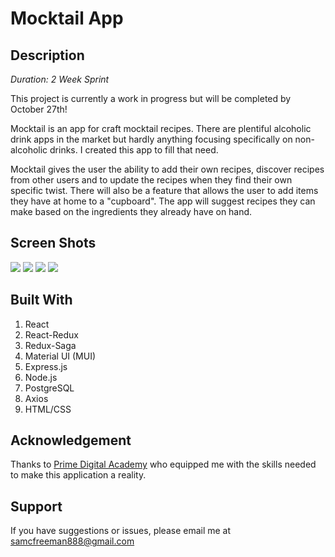 # Mocktail App

## Description

_Duration: 2 Week Sprint_

This project is currently a work in progress but will be completed by October 27th!

Mocktail is an app for craft mocktail recipes.  There are plentiful alcoholic drink apps in the market but hardly anything focusing specifically on non-alcoholic drinks.  I created this app to fill that need.

Mocktail gives the user the ability to add their own recipes, discover recipes from other users and to update the recipes when they find their own specific twist.  There will also be a feature that allows the user to add items they have at home to a "cupboard".  The app will suggest recipes they can make based on the ingredients they already have on hand.



## Screen Shots

<img src="./public/images/HomeMocktail.jpg"/>
<img src="./public/images/DrinkDetails.jpg"/>
<img src=".public/images/ExplorePage.jpg"/>
<img src=".public/images/AddDrinkForm.jpg"/>

<!-- ### Prerequisites

- Node.js

## Installation

Visit the fully deployed app here (will add soon)

Or, run it locally:

- Clone this repository from Github
- Create a database titled "saga_movies_weekend" and create the three tables using the initializer data found in database.sql
- Run npm install in your terminal to download the necessary modules
- Run npm run client to start React
- In a separate terminal, run npm run server to start the server
- Visit http://localhost:3000 in your browser to view the project!

## Usage
How does someone use this application? Tell a user story here.

1. View movies currently in the database
2. Click on a movie poster to get more detailed information
3. Add a new movie to the database using the "Add Movie" form
4. Check out the movie list to see the recently added movie! -->




## Built With

1. React
2. React-Redux
3. Redux-Saga
4. Material UI (MUI)
5. Express.js
6. Node.js
7. PostgreSQL
8. Axios
9. HTML/CSS


## Acknowledgement
Thanks to [Prime Digital Academy](www.primeacademy.io) who equipped me with the skills needed to make this application a reality. 

## Support
If you have suggestions or issues, please email me at [samcfreeman888@gmail.com](samcfreeman888@gmail.com)